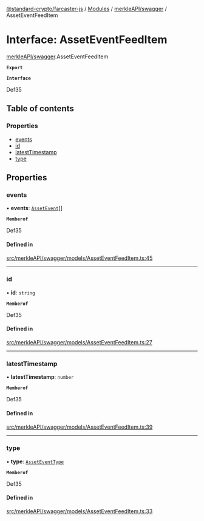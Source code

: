 [@standard-crypto/farcaster-js](../README.md) / [Modules](../modules.md) / [merkleAPI/swagger](../modules/merkleAPI_swagger.md) / AssetEventFeedItem

# Interface: AssetEventFeedItem

[merkleAPI/swagger](../modules/merkleAPI_swagger.md).AssetEventFeedItem

**`Export`**

**`Interface`**

Def35

## Table of contents

### Properties

- [events](merkleAPI_swagger.AssetEventFeedItem.md#events)
- [id](merkleAPI_swagger.AssetEventFeedItem.md#id)
- [latestTimestamp](merkleAPI_swagger.AssetEventFeedItem.md#latesttimestamp)
- [type](merkleAPI_swagger.AssetEventFeedItem.md#type)

## Properties

### events

• **events**: [`AssetEvent`](merkleAPI_swagger.AssetEvent.md)[]

**`Memberof`**

Def35

#### Defined in

[src/merkleAPI/swagger/models/AssetEventFeedItem.ts:45](https://github.com/standard-crypto/farcaster-js/blob/main/src/merkleAPI/swagger/models/AssetEventFeedItem.ts#L45)

___

### id

• **id**: `string`

**`Memberof`**

Def35

#### Defined in

[src/merkleAPI/swagger/models/AssetEventFeedItem.ts:27](https://github.com/standard-crypto/farcaster-js/blob/main/src/merkleAPI/swagger/models/AssetEventFeedItem.ts#L27)

___

### latestTimestamp

• **latestTimestamp**: `number`

**`Memberof`**

Def35

#### Defined in

[src/merkleAPI/swagger/models/AssetEventFeedItem.ts:39](https://github.com/standard-crypto/farcaster-js/blob/main/src/merkleAPI/swagger/models/AssetEventFeedItem.ts#L39)

___

### type

• **type**: [`AssetEventType`](../modules/merkleAPI_swagger.md#asseteventtype)

**`Memberof`**

Def35

#### Defined in

[src/merkleAPI/swagger/models/AssetEventFeedItem.ts:33](https://github.com/standard-crypto/farcaster-js/blob/main/src/merkleAPI/swagger/models/AssetEventFeedItem.ts#L33)
